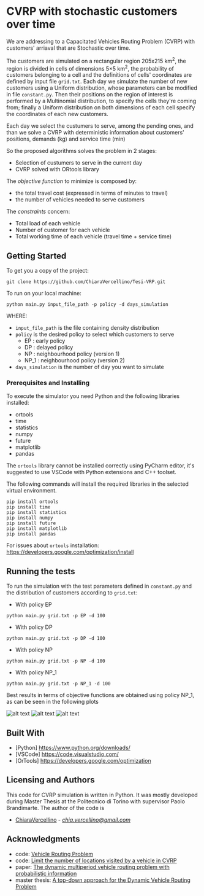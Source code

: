 # CVRP with stochastic customers over time

We are addressing to a Capacitated Vehicles Routing Problem (CVRP) with customers' arriaval that are Stochastic over time.

The customers are simulated on a rectangular region 205x215 km<sup>2</sup>, the region is divided in cells of dimensions 5×5 km<sup>2</sup>, the probability of customers belonging to a cell and the definitions of cells' coordinates are defined by input file `grid.txt`. Each day we simulate the number of new customers using a Uniform distribution, whose parameters can be modified in file `constant.py`. Then their positions on the region of interest is performed by a Multinomial distribution, to specify the cells they're coming from; finally a Uniform distribution on both dimensions of each cell specify the coordinates of each new customers.

Each day we select the custumers to serve, among the pending ones, and than we solve a CVRP with deterministic information about customers' positions, demands (kg) and service time (min) 

So the proposed algorithms solves the problem in 2 stages:
- Selection of custumers to serve in the current day
- CVRP solved with ORtools library

The *objective function* to minimize is composed by:
- the total travel cost (expressed in terms of minutes to travel)
- the number of vehicles needed to serve customers

The *constraints* concern:
- Total load of each vehicle
- Number of customer for each vehicle
- Total working time of each vehicle (travel time + service time)

## Getting Started

To get you a copy of the project:

```
git clone https://github.com/ChiaraVercellino/Tesi-VRP.git
```

To run on your local machine:
```
python main.py input_file_path -p policy -d days_simulation
```

WHERE:
- `input_file_path` is the file containing density distribution
- `policy` is the desired policy to select which customers to serve
    - EP : early policy
    - DP : delayed policy
    - NP : neighbourhood policy (version 1)
    - NP_1 : neighbourhood policy (version 2)
- `days_simulation` is the number of day you want to simulate

### Prerequisites and Installing

To execute the simulator you need Python and the following libraries installed:
* ortools
* time
* statistics
* numpy
* future
* matplotlib
* pandas

 The `ortools` library cannot be installed correctly using PyCharm editor, it's suggested to use VSCode with Python extensions and C++ toolset.

The following commands will install the required libraries in the selected virtual environment.

```
pip install ortools
pip install time
pip install statistics
pip install numpy
pip install future
pip install matplotlib
pip install pandas
```

For issues about `ortools` installation:
https://developers.google.com/optimization/install


## Running the tests

To run the simulation with the test parameters defined in `constant.py` and the distribution of customers according to `grid.txt`:
- With policy EP
```
python main.py grid.txt -p EP -d 100
```
- With policy DP
```
python main.py grid.txt -p DP -d 100
```
- With policy NP
```
python main.py grid.txt -p NP -d 100
```
- With policy NP_1
```
python main.py grid.txt -p NP_1 -d 100
```

Best results in terms of objective functions are obtained using policy NP_1, as can be seen in the following plots

![alt text](https://github.com/ChiaraVercellino/Tesi-VRP/blob/master/Tuning_and_Results/Policies_Comparison/obj_fun_daily_histogram_NS.png)
![alt text](https://github.com/ChiaraVercellino/Tesi-VRP/blob/master/Tuning_and_Results/Policies_Comparison/obj_fun_histogram_NS.png)
![alt text](https://github.com/ChiaraVercellino/Tesi-VRP/blob/master/Tuning_and_Results/Policies_Comparison/vehicles_daily_histogram_NS.png)

## Built With

* [Python] https://www.python.org/downloads/
* [VSCode] https://code.visualstudio.com/
* [OrTools] https://developers.google.com/optimization

## Licensing and Authors

This code for CVRP simulation is written in Python. It was mostly developed during Master Thesis at the Politecnico di Torino with supervisor Paolo Brandimarte.
The author of the code is
* [ChiaraVercellino](https://github.com/ChiaraVercellino) - *chia.vercellino@gmail.com*

## Acknowledgments

* code: [Vehicle Routing Problem](https://developers.google.com/optimization/routing/vrp)
* code: [Limit the number of locations visited by a vehicle in CVRP](https://github.com/google/or-tools/issues/958#issuecomment-470010900)
* paper: [The dynamic multiperiod vehicle routing problem with probabilistic information](https://www.sciencedirect.com/science/article/abs/pii/S0305054814000458)
* master thesis: [A top-down approach for the Dynamic Vehicle Routing Problem](https://webthesis.biblio.polito.it/8629/)














